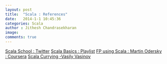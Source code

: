 ```yaml
---
layout: post
title:  "Scala : References"
date:   2014-1-1 10:45:36
categories: Scala
author : Jithesh Chandrasekharan
image: 
comments: true
---
```



[Scala School : Twitter](https://twitter.github.io/scala_school/index.html)
[Scala Basics : Playlist](https://www.youtube.com/playlist?list=PLdzsTnb5Eq9-9--cYrpkoVbtJ-oKcGOlw)
[FP using Scala : Martin Odersky : Coursera](https://class.coursera.org/progfun-004/lecture)
<a target="_blank" href = "http://www.vasinov.com/blog/on-currying-and-partial-function-application/">Scala Currying -Vasily Vasinov</a>

